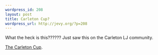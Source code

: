 ```yaml
--- 
wordpress_id: 208
layout: post
title: Carleton Cup?
wordpress_url: http://jevy.org/?p=208
---
```

What the heck is this??????  Just saw this on the Carleton LJ community.

<a href="http://www.carletoncup.com/">The Carleton Cup</a>.

